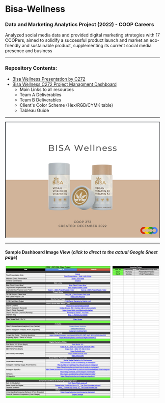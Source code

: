 # Bisa-Wellness
### Data and Marketing Analytics Project (2022) - COOP Careers

Analyzed social media data and provided digital marketing strategies with 17 COOPers, aimed to solidify a successful product launch and market an eco-friendly and sustainable product, supplementing its current social media presence and business

---
### Repository Contents:
* [Bisa Wellness Presentation by C272](https://github.com/angeloparayno/Bisa-Wellness/blob/main/Bisa-Wellness-C272.pdf)
* [Bisa Wellness C272 Project Managment Dashboard](https://github.com/angeloparayno/Bisa-Wellness/blob/main/Bisa-Wellness-Project-Dashboard-C272.xlsx)
  * Main Links to all resources
  * Team A Deliverables
  * Team B Deliverables
  * Client's Color Scheme (Hex/RGB/CYMK table)
  * Tableau Guide
---
[![](https://github.com/angeloparayno/Bisa-Wellness/blob/main/assets/Title%20Slide.png)](https://github.com/angeloparayno/Bisa-Wellness/blob/main/Bisa-Wellness-C272.pdf)

---
#### Sample Dashboard Image View (*click to direct to the actual Google Sheet page*)
[![](https://github.com/angeloparayno/Bisa-Wellness/blob/main/assets/Dashboard%20Main%20Page%20View.png)](https://docs.google.com/spreadsheets/d/1CU-WzdBYpbABvCJHAWWgHoPRI_2OACFkBRVxR1zQ-6w/edit#gid=0)

